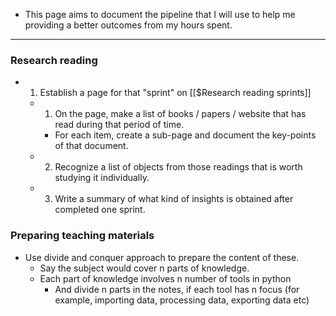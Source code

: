 - This page aims to document the pipeline that I will use to help me providing a better outcomes from my hours spent. 

---
### Research reading 
- 1. Establish a page for that "sprint" on [[$Research reading sprints]]
	- 1. On the page, make a list of books / papers / website that has read during that period of time.
		- For each item, create a sub-page and document the key-points of that document.
	- 2. Recognize a list of objects from those readings that is worth studying it individually. 
	- 3. Write a summary of what kind of insights is obtained after completed one sprint.

### Preparing teaching materials
- Use divide and conquer approach to prepare the content of these. 
	- Say the subject would cover n parts of knowledge.
	- Each part of knowledge involves n number of tools in python
		- And divide n parts in the notes, if each tool has n focus (for example, importing data, processing data, exporting data etc)

